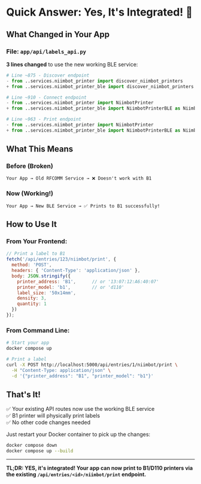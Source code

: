 # Quick Answer: Yes, It's Integrated! 🎉

## What Changed in Your App

### File: `app/api/labels_api.py`

**3 lines changed** to use the new working BLE service:

```python
# Line ~875 - Discover endpoint
- from ..services.niimbot_printer import discover_niimbot_printers
+ from ..services.niimbot_printer_ble import discover_niimbot_printers

# Line ~910 - Connect endpoint  
- from ..services.niimbot_printer import NiimbotPrinter
+ from ..services.niimbot_printer_ble import NiimbotPrinterBLE as NiimbotPrinter

# Line ~963 - Print endpoint
- from ..services.niimbot_printer import NiimbotPrinter
+ from ..services.niimbot_printer_ble import NiimbotPrinterBLE as NiimbotPrinter
```

## What This Means

### Before (Broken)
```
Your App → Old RFCOMM Service → ❌ Doesn't work with B1
```

### Now (Working!)
```
Your App → New BLE Service → ✅ Prints to B1 successfully!
```

## How to Use It

### From Your Frontend:

```javascript
// Print a label to B1
fetch('/api/entries/123/niimbot/print', {
  method: 'POST',
  headers: { 'Content-Type': 'application/json' },
  body: JSON.stringify({
    printer_address: 'B1',      // or '13:07:12:A6:40:07'
    printer_model: 'b1',        // or 'd110'
    label_size: '50x14mm',
    density: 3,
    quantity: 1
  })
});
```

### From Command Line:

```bash
# Start your app
docker compose up

# Print a label
curl -X POST http://localhost:5000/api/entries/1/niimbot/print \
  -H "Content-Type: application/json" \
  -d '{"printer_address": "B1", "printer_model": "b1"}'
```

## That's It!

✅ Your existing API routes now use the working BLE service  
✅ B1 printer will physically print labels  
✅ No other code changes needed  

Just restart your Docker container to pick up the changes:
```bash
docker compose down
docker compose up --build
```

---

**TL;DR: YES, it's integrated! Your app can now print to B1/D110 printers via the existing `/api/entries/<id>/niimbot/print` endpoint.**

